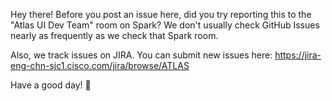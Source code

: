 Hey there! Before you post an issue here, did you try reporting this to the "Atlas UI Dev Team" room on Spark? We don't usually check GitHub Issues nearly as frequently as we check that Spark room.

Also, we track issues on JIRA. You can submit new issues here: https://jira-eng-chn-sjc1.cisco.com/jira/browse/ATLAS

Have a good day! 🎉
